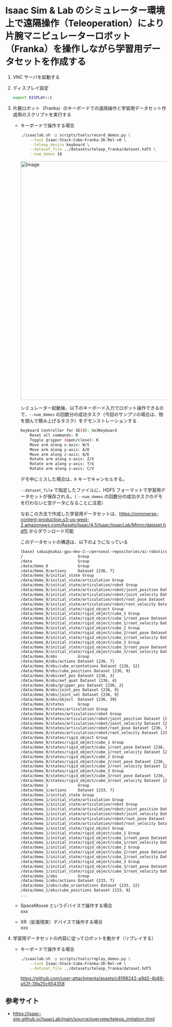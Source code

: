 # Isaac Sim & Lab のシミュレーター環境上で遠隔操作（Teleoperation）により片腕マニピュレーターロボット（Franka）を操作しながら学習用データセットを作成する

1. VNC サーバを起動する

1. ディスプレイ設定
    ```bash
    export DISPLAY=:1
    ```

1. 片腕ロボット（Franka）のキーボードでの遠隔操作と学習用データセット作成用のスクリプトを実行する<br>

    - キーボードで操作する場合
        ```bash
        ./isaaclab.sh -p scripts/tools/record_demos.py \
            --task Isaac-Stack-Cube-Franka-IK-Rel-v0 \
            --teleop_device keyboard \
            --dataset_file ../datasets/teleop_franka/dataset.hdf5 \
            --num_demos 10
        ```

        <img width="1000" height="745" alt="Image" src="https://github.com/user-attachments/assets/a1f125a9-469a-4c20-8bda-5b11a7ddcd2e" />

        シミュレーター起動後、以下のキーボード入力でロボット操作できるので、`--num_demos` の回数分の成功タスク（今回のサンプリの場合は、物を掴んで積み上げるタスク）をデモンストレーションする

        ```bash
        Keyboard Controller for SE(3): Se3Keyboard
            Reset all commands: R
            Toggle gripper (open/close): K
            Move arm along x-axis: W/S
            Move arm along y-axis: A/D
            Move arm along z-axis: Q/E
            Rotate arm along x-axis: Z/X
            Rotate arm along y-axis: T/G
            Rotate arm along z-axis: C/V
        ```

        デモ中にミスした場合は、`R` キーでキャンセルする。

        `--dataset_file` で指定したファイルに、HDF5 フォーマットで学習用データセットが保存される。（ `--num_demos` の回数分の成功タスクのデモを行わないと空データになることに注意）

        なおこの方法で作成した学習用データセットは、https://omniverse-content-production.s3-us-west-2.amazonaws.com/Assets/Isaac/4.5/Isaac/IsaacLab/Mimic/dataset.hdf5 からダウンロード可能


        このデータセットの構造は、以下のようになっている
        ```bash
        (base) sakai@sakai-gpu-dev-2:~/personal-repositories/ai-robotics-exercises/datasets/teleop_franka_demo$ h5ls -r dataset.hdf5
        /                        Group
        /data                    Group
        /data/demo_0             Group
        /data/demo_0/actions     Dataset {236, 7}
        /data/demo_0/initial_state Group
        /data/demo_0/initial_state/articulation Group
        /data/demo_0/initial_state/articulation/robot Group
        /data/demo_0/initial_state/articulation/robot/joint_position Dataset {1, 9}
        /data/demo_0/initial_state/articulation/robot/joint_velocity Dataset {1, 9}
        /data/demo_0/initial_state/articulation/robot/root_pose Dataset {1, 7}
        /data/demo_0/initial_state/articulation/robot/root_velocity Dataset {1, 6}
        /data/demo_0/initial_state/rigid_object Group
        /data/demo_0/initial_state/rigid_object/cube_1 Group
        /data/demo_0/initial_state/rigid_object/cube_1/root_pose Dataset {1, 7}
        /data/demo_0/initial_state/rigid_object/cube_1/root_velocity Dataset {1, 6}
        /data/demo_0/initial_state/rigid_object/cube_2 Group
        /data/demo_0/initial_state/rigid_object/cube_2/root_pose Dataset {1, 7}
        /data/demo_0/initial_state/rigid_object/cube_2/root_velocity Dataset {1, 6}
        /data/demo_0/initial_state/rigid_object/cube_3 Group
        /data/demo_0/initial_state/rigid_object/cube_3/root_pose Dataset {1, 7}
        /data/demo_0/initial_state/rigid_object/cube_3/root_velocity Dataset {1, 6}
        /data/demo_0/obs         Group
        /data/demo_0/obs/actions Dataset {236, 7}
        /data/demo_0/obs/cube_orientations Dataset {236, 12}
        /data/demo_0/obs/cube_positions Dataset {236, 9}
        /data/demo_0/obs/eef_pos Dataset {236, 3}
        /data/demo_0/obs/eef_quat Dataset {236, 4}
        /data/demo_0/obs/gripper_pos Dataset {236, 2}
        /data/demo_0/obs/joint_pos Dataset {236, 9}
        /data/demo_0/obs/joint_vel Dataset {236, 9}
        /data/demo_0/obs/object  Dataset {236, 39}
        /data/demo_0/states      Group
        /data/demo_0/states/articulation Group
        /data/demo_0/states/articulation/robot Group
        /data/demo_0/states/articulation/robot/joint_position Dataset {236, 9}
        /data/demo_0/states/articulation/robot/joint_velocity Dataset {236, 9}
        /data/demo_0/states/articulation/robot/root_pose Dataset {236, 7}
        /data/demo_0/states/articulation/robot/root_velocity Dataset {236, 6}
        /data/demo_0/states/rigid_object Group
        /data/demo_0/states/rigid_object/cube_1 Group
        /data/demo_0/states/rigid_object/cube_1/root_pose Dataset {236, 7}
        /data/demo_0/states/rigid_object/cube_1/root_velocity Dataset {236, 6}
        /data/demo_0/states/rigid_object/cube_2 Group
        /data/demo_0/states/rigid_object/cube_2/root_pose Dataset {236, 7}
        /data/demo_0/states/rigid_object/cube_2/root_velocity Dataset {236, 6}
        /data/demo_0/states/rigid_object/cube_3 Group
        /data/demo_0/states/rigid_object/cube_3/root_pose Dataset {236, 7}
        /data/demo_0/states/rigid_object/cube_3/root_velocity Dataset {236, 6}
        /data/demo_1             Group
        /data/demo_1/actions     Dataset {233, 7}
        /data/demo_1/initial_state Group
        /data/demo_1/initial_state/articulation Group
        /data/demo_1/initial_state/articulation/robot Group
        /data/demo_1/initial_state/articulation/robot/joint_position Dataset {1, 9}
        /data/demo_1/initial_state/articulation/robot/joint_velocity Dataset {1, 9}
        /data/demo_1/initial_state/articulation/robot/root_pose Dataset {1, 7}
        /data/demo_1/initial_state/articulation/robot/root_velocity Dataset {1, 6}
        /data/demo_1/initial_state/rigid_object Group
        /data/demo_1/initial_state/rigid_object/cube_1 Group
        /data/demo_1/initial_state/rigid_object/cube_1/root_pose Dataset {1, 7}
        /data/demo_1/initial_state/rigid_object/cube_1/root_velocity Dataset {1, 6}
        /data/demo_1/initial_state/rigid_object/cube_2 Group
        /data/demo_1/initial_state/rigid_object/cube_2/root_pose Dataset {1, 7}
        /data/demo_1/initial_state/rigid_object/cube_2/root_velocity Dataset {1, 6}
        /data/demo_1/initial_state/rigid_object/cube_3 Group
        /data/demo_1/initial_state/rigid_object/cube_3/root_pose Dataset {1, 7}
        /data/demo_1/initial_state/rigid_object/cube_3/root_velocity Dataset {1, 6}
        /data/demo_1/obs         Group
        /data/demo_1/obs/actions Dataset {233, 7}
        /data/demo_1/obs/cube_orientations Dataset {233, 12}
        /data/demo_1/obs/cube_positions Dataset {233, 9}
        ...
        ```

    - SpaceMouse というデバイスで操作する場合<br>
        xxx

    - XR（拡張現実）デバイスで操作する場合<br>
        xxx

1. 学習用データセットの内容に従ってロボットを動かす（リプレイする）

    - キーボードで操作する場合

        ```bash
        ./isaaclab.sh -p scripts/tools/replay_demos.py \
            --task Isaac-Stack-Cube-Franka-IK-Rel-v0 \
            --dataset_file ../datasets/teleop_franka/dataset.hdf5
        ```

        https://github.com/user-attachments/assets/c8198242-a9d2-4b88-a52f-39a25c654358

## 参考サイト

- https://isaac-sim.github.io/IsaacLab/main/source/overview/teleop_imitation.html
